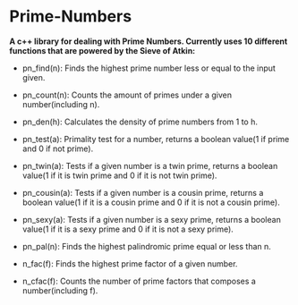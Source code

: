 # Prime-Numbers

**A c++ library for dealing with Prime Numbers. Currently uses 10 different functions that are powered by the Sieve of Atkin:**

- pn_find(n): Finds the highest prime number less or equal to the input given.


- pn_count(n): Counts the amount of primes under a given number(including n).


- pn_den(h): Calculates the density of prime numbers from 1 to h.


- pn_test(a): Primality test for a number, returns a boolean value(1 if prime and 0 if not prime).


- pn_twin(a): Tests if a given number is a twin prime, returns a boolean value(1 if it is twin prime and 0 if it is not twin prime).


- pn_cousin(a): Tests if a given number is a cousin prime, returns a boolean value(1 if it is a cousin prime and 0 if it is not a cousin prime).


- pn_sexy(a): Tests if a given number is a sexy prime, returns a boolean value(1 if it is a sexy prime and 0 if it is not a sexy prime).


- pn_pal(n): Finds the highest palindromic prime equal or less than n.


- n_fac(f): Finds the highest prime factor of a given number.


- n_cfac(f): Counts the number of prime factors that composes a number(including f).
 
